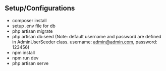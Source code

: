 Setup/Configurations
-----------------------------
- composer install
- setup .env file for db
- php artisan migrate
- php artisan db:seed
(Note: default username and password are defined in AdminUserSeeder class. username: admin@admin.com, password: 123456)
- npm install
- npm run dev
- php artisan serve
